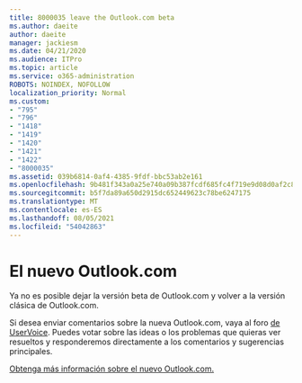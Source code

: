```yaml
---
title: 8000035 leave the Outlook.com beta
ms.author: daeite
author: daeite
manager: jackiesm
ms.date: 04/21/2020
ms.audience: ITPro
ms.topic: article
ms.service: o365-administration
ROBOTS: NOINDEX, NOFOLLOW
localization_priority: Normal
ms.custom:
- "795"
- "796"
- "1418"
- "1419"
- "1420"
- "1421"
- "1422"
- "8000035"
ms.assetid: 039b6814-0af4-4385-9fdf-bbc53ab2e161
ms.openlocfilehash: 9b481f343a0a25e740a09b387fcdf685fc4f719e9d08d0af2c885f7441ff1b23
ms.sourcegitcommit: b5f7da89a650d2915dc652449623c78be6247175
ms.translationtype: MT
ms.contentlocale: es-ES
ms.lasthandoff: 08/05/2021
ms.locfileid: "54042863"
---
```

# <a name="the-new-outlookcom"></a>El nuevo Outlook.com

Ya no es posible dejar la versión beta de Outlook.com y volver a la versión clásica de Outlook.com.
  
Si desea enviar comentarios sobre la nueva Outlook.com, vaya al foro [de UserVoice](https://go.microsoft.com/fwlink/p/?linkid=851599). Puedes votar sobre las ideas o los problemas que quieras ver resueltos y responderemos directamente a los comentarios y sugerencias principales.
  
[Obtenga más información sobre el nuevo Outlook.com.](https://go.microsoft.com/fwlink/p/?linkid=874356)
  